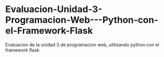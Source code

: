 # Evaluacion-Unidad-3-Programacion-Web---Python-con-el-Framework-Flask

Evaluacion de la unidad 3 de programacion web, utilizando python con el framework flask

